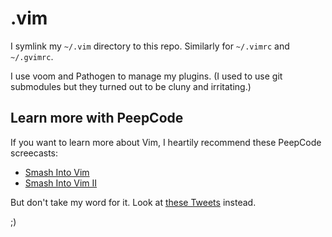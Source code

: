 # .vim

I symlink my `~/.vim` directory to this repo.  Similarly for `~/.vimrc` and `~/.gvimrc`.

I use voom and Pathogen to manage my plugins.  (I used to use git submodules but they turned out to be cluny and irritating.)


## Learn more with PeepCode

If you want to learn more about Vim, I heartily recommend these PeepCode screecasts:

* [Smash Into Vim](http://peepcode.com/products/smash-into-vim-i)
* [Smash Into Vim II](http://peepcode.com/products/smash-into-vim-ii)

But don't take my word for it.  Look at [these Tweets](http://airbladesoftware.com/portfolio) instead.

;)
